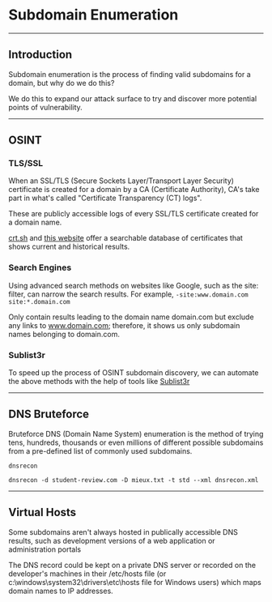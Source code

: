 # **Subdomain Enumeration**

---

## **Introduction**

Subdomain enumeration is the process of finding valid subdomains for a domain, but why do we do this?

We do this to expand our attack surface to try and discover more potential points of vulnerability.

---

## **OSINT**

### **TLS/SSL**

When an SSL/TLS (Secure Sockets Layer/Transport Layer Security) certificate is created for a domain by a CA (Certificate Authority), CA's take part in what's called "Certificate Transparency (CT) logs".

These are publicly accessible logs of every SSL/TLS certificate created for a domain name.

[crt.sh](https://crt.sh) and [this website](https://ui.ctsearch.entrust.com/ui/ctsearchui) offer a searchable database of certificates that shows current and historical results.

### **Search Engines**

Using advanced search methods on websites like Google, such as the site: filter, can narrow the search results. For example, `-site:www.domain.com site:*.domain.com`

Only contain results leading to the domain name domain.com but exclude any links to www.domain.com; therefore, it shows us only subdomain names belonging to domain.com.

### **Sublist3r**

To speed up the process of OSINT subdomain discovery, we can automate the above methods with the help of tools like [Sublist3r](https://github.com/aboul3la/Sublist3r)

---

## **DNS Bruteforce**

Bruteforce DNS (Domain Name System) enumeration is the method of trying tens, hundreds, thousands or even millions of different possible subdomains from a pre-defined list of commonly used subdomains.

`dnsrecon`

`dnsrecon -d student-review.com -D mieux.txt -t std --xml dnsrecon.xml`

---

## **Virtual Hosts**

Some subdomains aren't always hosted in publically accessible DNS results, such as development versions of a web application or administration portals

The DNS record could be kept on a private DNS server or recorded on the developer's machines in their /etc/hosts file (or c:\windows\system32\drivers\etc\hosts file for Windows users) which maps domain names to IP addresses.

